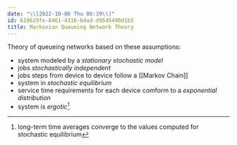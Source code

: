 ```yaml
---
date: "\\[2022-10-06 Thu 06:39\\]"
id: 619629fe-8461-4316-b4ad-d9545490d1b5
title: Markovian Queueing Network Theory
---
```


Theory of queueing networks based on these assumptions:

- system modeled by a *stationary stochastic model*
- jobs *stochastically independent*
- jobs steps from device to device follow a [[Markov Chain]]
- system in *stochastic equilibrium*
- service time requirements for each device comform to a *exponential distribution*
- system is *ergotic*[^1]

[^1]: long-term time averages converge to the values computed for stochastic equilibrium
